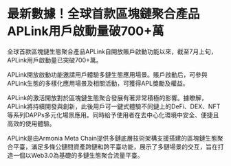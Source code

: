 # 最新數據！全球首款區塊鏈聚合產品APLink用戶啟動量破700+萬

全球首款區塊鏈生態聚合產品APLink自開放賬戶啟動功能以來，截至7月上旬，APLink用戶啟動量已突破700+萬。

APLink開放啟動功能邀請用戶體驗多鏈生態應用場景。賬戶啟動后，可參與APLink生態的多樣化應用場景及相關活動，可獲得APL獎勵及權益。

APLink的激活開放對於區塊鏈生態聚合發展有著非常積極的影響。據瞭解，APLink將持續開發與創新，此後用戶可一鍵式體驗不同鏈上的DeFi、DEX、NFT等系列DAPPs多元化場景應用。同時給予使用者在去中心化環境中安全、便捷且高效的使用體驗。

APLink是由Armonia Meta Chain提供多鏈底層技術架構支援搭建的區塊鏈生態聚合平臺，滿足多條公鏈間資產跨鏈和跨平臺功能，展示了多鏈場景的交互，旨在打造一個以Web3.0為基礎的多鏈生態聚合流量平臺。
